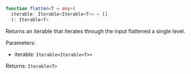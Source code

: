 ```typescript
function flatten<T = any>(
  iterable: Iterable<Iterable<T>> = []
  ): Iterable<T>
```

Returns an iterable that iterates through the input flattened a single level.

Parameters: 
  * iterable: `Iterable<Iterable<T>>`

Returns: `Iterable<T>`
